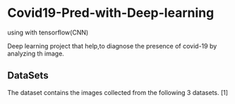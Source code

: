 # Covid19-Pred-with-Deep-learning
using with tensorflow(CNN)

Deep learning project that help,to diagnose the presence of covid-19 by analyzing th image.

<h2> DataSets</h2>
The dataset contains the images collected from the following 3 datasets.
[1]<https://www.kaggle.com/praveengovi/coronahack-chest-xraydataset>
